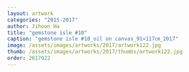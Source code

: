 ```yaml
---
layout: artwork
categories: "2015-2017"
author: Jihoon Ha
title: "gemstone isle #10"
caption: "gemstone isle #10_oil on canvas_91×117㎝_2017"
image: /assets/images/artworks/2017/artwork122.jpg
thumb: /assets/images/artworks/2017/thumbs/artwork122.jpg
order: 2017022
---
```

